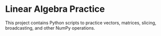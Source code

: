 # Linear Algebra Practice

This project contains Python scripts to practice vectors, matrices, slicing, broadcasting, and other NumPy operations.
